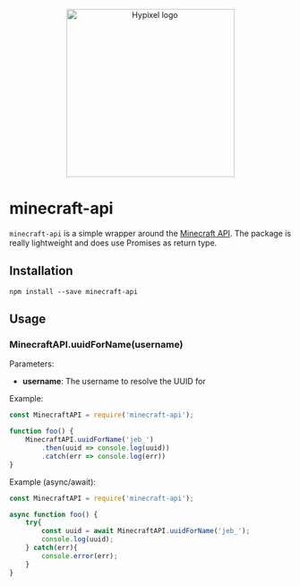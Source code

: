 <p align="center" style="text-align: center;"><img src="https://api.hypixel.net/assets/images/logo.png" width="300" alt="Hypixel logo"/></p>

# minecraft-api

`minecraft-api` is a simple wrapper around the [Minecraft API](http://wiki.vg/Mojang_API). The package is really lightweight and does use Promises as return type.

## Installation

    npm install --save minecraft-api

## Usage

### MinecraftAPI.uuidForName(username)

Parameters:

 * **username**: The username to resolve the UUID for
 
Example:
 ```js
 const MinecraftAPI = require('minecraft-api');
 
 function foo() {
     MinecraftAPI.uuidForName('jeb_')
         .then(uuid => console.log(uuid))
         .catch(err => console.log(err))
 }
 ```

Example (async/await):
```js
const MinecraftAPI = require('minecraft-api');

async function foo() {
    try{
        const uuid = await MinecraftAPI.uuidForName('jeb_'); 
        console.log(uuid);
    } catch(err){
        console.error(err);
    }
}
```
